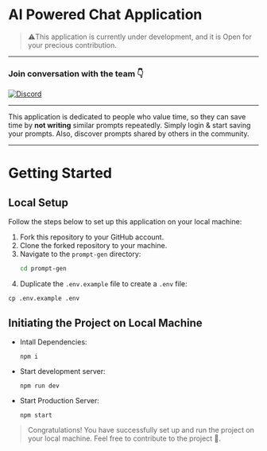 # AI Powered Chat Application

> ⚠️This application is currently under development, and it is Open for your precious contribution.

---

### Join conversation with the team 👇  
[![Discord](https://img.shields.io/discord/807214956357484583?color=blue&label=Discord%20Server&logo=Cold%20Spin%20Server&style=for-the-badge)](https://discord.gg/xR6qCrU8mu)

---

This application is dedicated to people who value time, so they can save time by **not writing** similar prompts repeatedly. Simply login & start saving your prompts. Also, discover prompts shared by others in the community.

---

# Getting Started

## Local Setup
Follow the steps below to set up this application on your local machine:
1. Fork this repository to your GitHub account.
2. Clone the forked repository to your machine.
3. Navigate to the `prompt-gen` directory:
   ```bash
   cd prompt-gen
   ```
4.	Duplicate the `.env.example` file to create a `.env` file:
   ```
   cp .env.example .env
   ```
## Initiating the Project on Local Machine
- Intall Dependencies:
    ```
    npm i
    ```
- Start development server:
    ```
    npm run dev
    ```
- Start Production Server:
    ```
    npm start
    ```

> Congratulations! You have successfully set up and run the project on your local machine. Feel free to contribute to the project 🤗.
